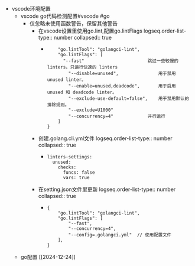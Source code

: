 - vscode环境配置
	- vscode go代码检测配置#vscode #go
		- 仅忽略未使用函数警告，保留其他警告
			- 在vscode设置里使用go.lint,配置go.lintFlags
			  logseq.order-list-type:: number
			  collapsed:: true
				- ```{
				      "go.lintTool": "golangci-lint",
				      "go.lintFlags": [
				      	"--fast"						跳过一些较慢的 linters，只运行快速的 linters
				          "--disable=unused",				用于禁用 unused linter。
				          "--enable=unused,deadcode",		用于启用 unused 和 deadcode linter。
				          "--exclude-use-default=false",	用于禁用默认的排除规则。
				          "--exclude=U1000"	
				          "--concurrency=4"				并行运行
				      ]
				  }
				  ```
			- 创建.golang.cli.yml文件
			  logseq.order-list-type:: number
			  collapsed:: true
				- ```
				  linters-settings:
				    unused:
				      checks:
				        funcs: false
				        vars: true
				  ```
			- 在setting.json文件里更新
			  logseq.order-list-type:: number
			  collapsed:: true
				- ```
				  {
				      "go.lintTool": "golangci-lint",
				      "go.lintFlags": [
				          "--fast",
				          "--concurrency=4",
				          "--config=.golangci.yml"  // 使用配置文件
				      ],
				  }
				  ```
	- go配置 [[2024-12-24]]
